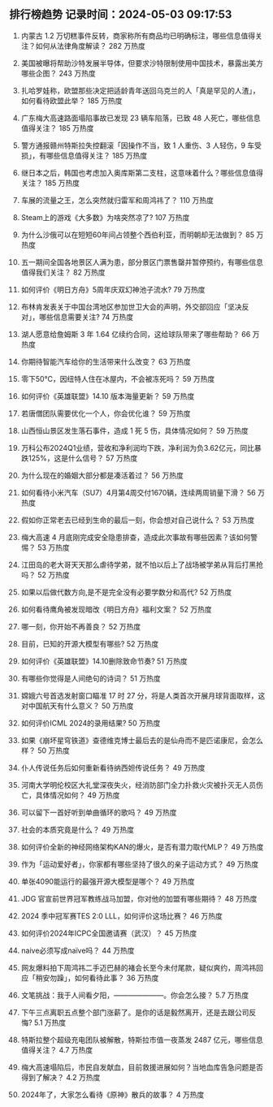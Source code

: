 
## 排行榜趋势 记录时间：2024-05-03 09:17:53
  
  1. 内蒙古 1.2 万切糕事件反转，商家称所有商品均已明确标注，哪些信息值得关注？如何从法律角度解读？ 282 万热度
    
  2. 美国被曝将帮助沙特发展半导体，但要求沙特限制使用中国技术，暴露出美方哪些企图？ 243 万热度
    
  3. 扎哈罗娃称，欧盟那些决定把适龄青年送回乌克兰的人「真是罕见的人渣」，如何看待欧盟此举？ 185 万热度
    
  4. 广东梅大高速路面塌陷事故已发现 23 辆车陷落，已致 48 人死亡，哪些信息值得关注？ 185 万热度
    
  5. 警方通报赣州特斯拉失控翻滚「因操作不当，致 1 人重伤、3 人轻伤，9 车受损」，有哪些信息值得关注？ 185 万热度
    
  6. 继日本之后，韩国也考虑加入奥库斯第二支柱，这意味着什么？哪些信息值得关注？ 185 万热度
    
  7. 车展的流量之王，怎么突然就归雷军和周鸿祎了？ 110 万热度
    
  8. Steam上的游戏《大多数》为啥突然凉了? 107 万热度
    
  9. 为什么沙俄可以在短短60年间占领整个西伯利亚，而明朝却无法做到？ 85 万热度
    
  10. 五一期间全国各地景区人满为患，部分景区门票售罄并暂停预约，有哪些信息值得我们关注？ 82 万热度
    
  11. 如何评价《明日方舟》5周年庆双幻神池子流水? 79 万热度
    
  12. 布林肯发表关于中国台湾地区参加世卫大会的声明，外交部回应「坚决反对」，哪些信息需要关注? 74 万热度
    
  13. 湖人愿意给詹姆斯 3 年 1.64 亿续约合同，这给球队带来了哪些帮助？ 66 万热度
    
  14. 你期待智能汽车给你的生活带来什么改变？ 63 万热度
    
  15. 零下50℃，因纽特人住在冰屋内，不会被冻死吗？ 59 万热度
    
  16. 如何评价《英雄联盟》14.10 版本海量更新？ 59 万热度
    
  17. 若唐僧团队需要优化一个人，你会优化谁？ 59 万热度
    
  18. 山西恒山景区发生落石事件，造成 1 死 5 伤，具体情况如何？ 59 万热度
    
  19. 万科公布2024Q1业绩，营收和净利润均下跌，净利润为负3.62亿元，同比暴跌125%，这是什么信号？ 57 万热度
    
  20. 为什么现在的婚姻大部分都是凑活着过？ 56 万热度
    
  21. 如何看待小米汽车（SU7）4月第4周交付1670辆，连续两周销量下滑？ 56 万热度
    
  22. 假如你正常老去已经到生命的最后一刻，你会想对自己说什么？ 53 万热度
    
  23. 梅大高速 4 月底刚完成安全隐患排查，造成此次事故有哪些因素？该如何警惕？ 53 万热度
    
  24. 江田岛的老大哥天天那么虐待学弟，就不怕以后上了战场被学弟从背后打黑抢吗？ 52 万热度
    
  25. 如果以后做代数方向,是不是完全没有必要学数分和高代? 52 万热度
    
  26. 如何看待鹰角被发现暗改《明日方舟》福利文案？ 52 万热度
    
  27. 哪一刻，你开始不再善良？ 52 万热度
    
  28. 目前，已知的开源大模型有哪些? 52 万热度
    
  29. 如何评价《英雄联盟》14.10删除致命节奏? 51 万热度
    
  30. 有哪些你觉得是人间绝句的诗词？ 51 万热度
    
  31. 嫦娥六号首选发射窗口瞄准 17 时 27 分，将是人类首次开展月球背面取样，这对中国航天有什么意义？ 50 万热度
    
  32. 如何评价ICML 2024的录用结果? 50 万热度
    
  33. 如果《崩坏星穹铁道》查德维克博士最后去的是仙舟而不是匹诺康尼，会怎么样？ 50 万热度
    
  34. 仆人传说任务后如何重新看待纳西妲传说任务？ 49 万热度
    
  35. 河南大学明伦校区大礼堂深夜失火，经消防部门全力扑救火灾被扑灭无人员伤亡，具体情况如何？ 49 万热度
    
  36. 可以留下一首好听到单曲循环的歌吗？ 49 万热度
    
  37. 社会的本质究竟是什么？ 49 万热度
    
  38. 如何评价全新的神经网络架构KAN的爆火，是否有潜力取代MLP？ 49 万热度
    
  39. 作为「运动爱好者」，你家都有哪些坚持了很久的亲子运动方式？ 49 万热度
    
  40. 单张4090能运行的最强开源大模型是哪个？ 49 万热度
    
  41. JDG 官宣前世界冠军教练战马加盟，你对他的加盟有哪些期待？ 48 万热度
    
  42. 2024 季中冠军赛TES 2:0 LLL，如何评价这场比赛？ 46 万热度
    
  43. 如何评价2024年ICPC全国邀请赛（武汉）？ 45 万热度
    
  44. naive必须写成naïve吗？ 44 万热度
    
  45. 网友爆料拍下周鸿祎二手迈巴赫的褚会长至今未付尾款，疑似爽约，周鸿祎回应「稍安勿躁」，如何看待此事？ 36 万热度
    
  46. 文笔挑战：我于人间看夕阳，———————。你会怎么接？ 5.7 万热度
    
  47. 下午三点离职五点整个部门涨薪了。是你的话是毅然离开，还是去跟公司反悔? 5.1 万热度
    
  48. 特斯拉整个超级充电团队被解散，特斯拉市值一夜蒸发 2487 亿元，哪些信息值得关注？ 4.7 万热度
    
  49. 梅大高速塌陷后，市民自发献血，目前救援进展如何？当地血库告急问题是否得到了解决？ 4.2 万热度
    
  50. 2024年了，大家怎么看待《原神》散兵的故事？ 4 万热度
    
